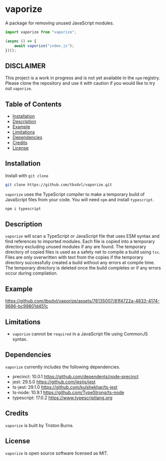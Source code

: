 # vaporize

A package for removing unused JavaScript modules.

```javascript
import vaporize from "vaporize";

(async () => {
    await vaporize("index.js");
})();
```

## **DISCLAIMER**
This project is a work in progress and is not yet available in the `npm` registry. Please clone the repository and use it with caution if you would like to try out `vaporize`.

## Table of Contents
- <a href="#installation">Installation</a>
- <a href="#description">Description</a>
- <a href="#example">Example</a>
- <a href="#limitations">Limitations</a>
- <a href="#dependencies">Dependencies</a>
- <a href="#credits">Credits</a>
- <a href="#license">License</a>


## Installation

<!--
Can install vaporize using npm.
vaporize uses the typescript compiler to make a temporary build of your ES6 JavaScript and TypeScript files.
--->
<!--
Initalize a new `npm` project.
```bash
npm init -y
```

Install `vaporize`.
```bash
npm i typescript vaporize
```
-->

Install with `git clone`
```bash
git clone https://github.com/tbsdvl/vaporize.git
```

`vaporize` uses the TypeScript compiler to make a temporary build of JavaScript files from your code. You will need `npm` and install `typescript`.
```bash
npm i typescript
```

## Description
`vaporize` will scan a TypeScript or JavaScript file that uses ESM syntax and find references to imported modules. Each file is copied into a temporary directory excluding unused modules if any are found. The temporary directory of copied files is used as a safety net to compile a build using `tsc`. Files are only overwritten with text from the copies if the temporary directory successfully created a build without any errors at compile time. The temporary directory is deleted once the build completes or if any errors occur during compilation.

## Example


https://github.com/tbsdvl/vaporize/assets/76135007/81f4722a-4833-4174-9686-bc99801d451c



## Limitations

<!-- vaporize cannot be required using CommonJS syntax. --->
- `vaporize` cannot be `required` in a JavaScript file using CommonJS syntax.

## Dependencies

`vaporize` currently includes the following dependencies.

- precinct: 10.0.1 <a href="https://github.com/dependents/node-precinct">https://github.com/dependents/node-precinct</a>
- jest: 29.5.0 <a href="https://github.com/jestjs/jest">https://github.com/jestjs/jest</a>
- ts-jest: 29.1.0 <a href="https://github.com/kulshekhar/ts-jest">https://github.com/kulshekhar/ts-jest</a>
- ts-node: 10.9.1 <a href="https://github.com/TypeStrong/ts-node">https://github.com/TypeStrong/ts-node</a>
- typescript: 17.0.2 <a href="https://www.typescriptlang.org">https://www.typescriptlang.org</a>

## Credits
`vaporize` is built by Triston Burns.

## License
`vaporize` is open source software licensed as MIT.
